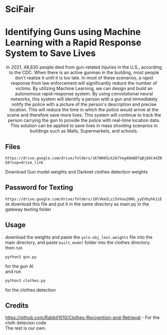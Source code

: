 # SciFair
<h1>Identifying Guns using Machine Learning with a Rapid Response System to Save Lives</h1>
<p style="text-align: center;">
In 2021, 48,830 people died from gun-related injuries in the U.S., according to the CDC. When there is an active gunman in the building, most people don't realize it until it is too late. In most of these scenarios, a rapid response from law enforcement will significantly reduce the number of victims. By utilizing Machine Learning, we can design and build an autonomous rapid-response system. By using convolutional neural networks, this system will identify a person with a gun and immediately notify the police with a picture of the person's description and precise location. This will reduce the time in which the police would arrive at the scene and therefore save more lives. This system will continue to track the person carrying the gun to provide the police with real-time location data. This solution can be applied to save lives in mass shooting scenarios in buildings such as Malls, Supermarkets, and schools.
</p>

## Files

`https://drive.google.com/drive/folders/1K7W09SLk2A7Yeg40mQ8TqBjQ4C44ZNG8?usp=drive_link`

Download Gun model weights and Darknet clothes detection weights

## Password for Texting
`https://drive.google.com/drive/folders/10lVkmILzi5nVou20RG_yyEVbyhk1iEXK`
download this file and put it in the same directory as main.py in the gateway texting folder

## Usage

download the weights and paste the `yolo-obj_last.weights` file into the main directory, and paste `built_model` folder into the clothes directory.
<br>
then run 

```shell
python3 gun.py
```

for the gun AI
<br>
and run

```shell
python3 clothes.py
```
for the clothes detection

## Credits
https://github.com/Rabbit1010/Clothes-Recognition-and-Retrieval -
For the cloth detecion code
<br>
The rest is our own.